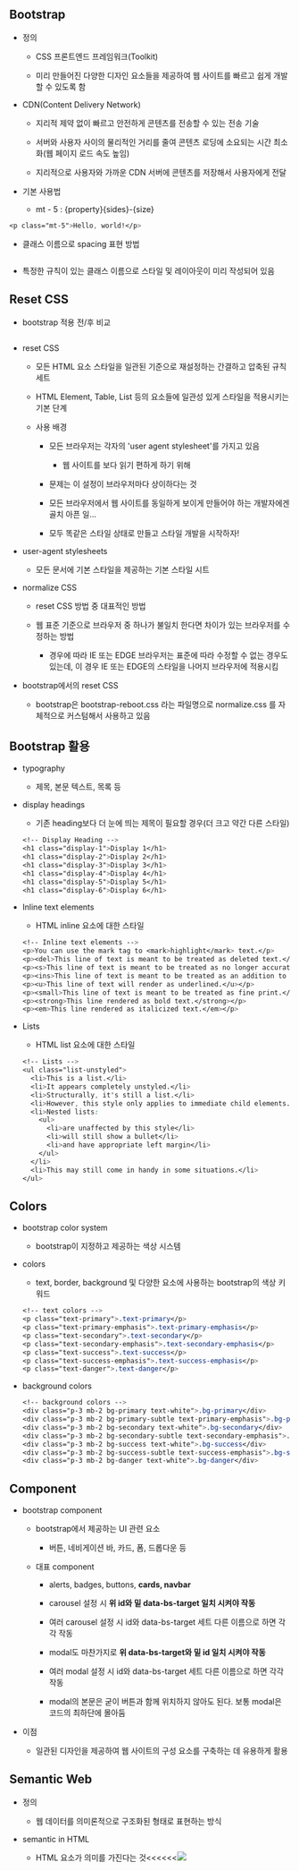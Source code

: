 ## Bootstrap

- 정의
  
  - CSS 프론트엔드 프레임워크(Toolkit)
  
  - 미리 만들어진 다양한 디자인 요소들을 제공하여 웹 사이트를 빠르고 쉽게 개발할 수 있도록 함

- CDN(Content Delivery Network)
  
  - 지리적 제약 없이 빠르고 안전하게 콘텐츠를 전송할 수 있는 전송 기술
  
  - 서버와 사용자 사이의 물리적인 거리를 줄여 콘텐츠 로딩에 소요되는 시간 최소화(웹 페이지 로드 속도 높임)
  
  - 지리적으로 사용자와 가까운 CDN 서버에 콘텐츠를 저장해서 사용자에게 전달

- 기본 사용법
  
  - mt - 5 : {property}{sides}-{size}

```css
<p class="mt-5">Hello, world!</p>
```

- 클래스 이름으로 spacing 표현 방법

<img src="file:///C:/Users/SSAFY/AppData/Roaming/marktext/images/2025-02-26-09-26-37-image.png" title="" alt="" data-align="center">

- 특정한 규칙이 있는 클래스 이름으로 스타일 및 레이아웃이 미리 작성되어 있음



## Reset CSS

- bootstrap 적용 전/후 비교

<img src="file:///C:/Users/SSAFY/AppData/Roaming/marktext/images/2025-02-26-09-33-39-image.png" title="" alt="" data-align="center">

- reset CSS
  
  - 모든 HTML 요소 스타일을 일관된 기준으로 재설정하는 간결하고 압축된 규칙 세트
  
  - HTML Element, Table, List 등의 요소들에 일관성 있게 스타일을 적용시키는 기본 단계
  
  - 사용 배경
    
    - 모든 브라우저는 각자의 'user agent stylesheet'를 가지고 있음
      
      - 웹 사이트를 보다 읽기 편하게 하기 위해
    
    - 문제는 이 설정이 브라우저마다 상이하다는 것
    
    - 모든 브라우저에서 웹 사이트를 동일하게 보이게 만들어야 하는 개발자에겐 골치 아픈 일...
    
    - 모두 똑같은 스타일 상태로 만들고 스타일 개발을 시작하자!

- user-agent stylesheets
  
  - 모든 문서에 기본 스타일을 제공하는 기본 스타일 시트
  
  <img src="file:///C:/Users/SSAFY/AppData/Roaming/marktext/images/2025-02-26-09-37-57-image.png" title="" alt="" data-align="center">

- normalize CSS
  
  - reset CSS 방법 중 대표적인 방법
  
  - 웹 표준 기준으로 브라우저 중 하나가 불일치 한다면 차이가 있는 브라우저를 수정하는 방법
    
    - 경우에 따라 IE 또는 EDGE 브라우저는 표준에 따라 수정할 수 없는 경우도 있는데, 이 경우 IE 또는 EDGE의 스타일을 나머지 브라우저에 적용시킴

- bootstrap에서의 reset CSS
  
  - bootstrap은 bootstrap-reboot.css 라는 파일명으로 normalize.css 를 자체적으로 커스텀해서 사용하고 있음
  
  <img src="file:///C:/Users/SSAFY/AppData/Roaming/marktext/images/2025-02-26-09-42-17-image.png" title="" alt="" data-align="center">

## Bootstrap 활용

- typography
  
  - 제목, 본문 텍스트, 목록 등

- display headings
  
  - 기존 heading보다 더 눈에 띄는 제목이 필요할 경우(더 크고 약간 다른 스타일)
  
  ```css
  <!-- Display Heading -->
  <h1 class="display-1">Display 1</h1>
  <h1 class="display-2">Display 2</h1>
  <h1 class="display-3">Display 3</h1>
  <h1 class="display-4">Display 4</h1>
  <h1 class="display-5">Display 5</h1>
  <h1 class="display-6">Display 6</h1>
  ```

- Inline text elements
  
  - HTML inline 요소에 대한 스타일
  
  ```css
  <!-- Inline text elements -->
  <p>You can use the mark tag to <mark>highlight</mark> text.</p>
  <p><del>This line of text is meant to be treated as deleted text.</del></p>
  <p><s>This line of text is meant to be treated as no longer accurate.</s></p>
  <p><ins>This line of text is meant to be treated as an addition to the document.</ins></p>
  <p><u>This line of text will render as underlined.</u></p>
  <p><small>This line of text is meant to be treated as fine print.</small></p>
  <p><strong>This line rendered as bold text.</strong></p>
  <p><em>This line rendered as italicized text.</em></p>
  ```

- Lists
  
  - HTML list 요소에 대한 스타일
  
  ```css
  <!-- Lists -->
  <ul class="list-unstyled">
    <li>This is a list.</li>
    <li>It appears completely unstyled.</li>
    <li>Structurally, it's still a list.</li>
    <li>However, this style only applies to immediate child elements.</li>
    <li>Nested lists:
      <ul>
        <li>are unaffected by this style</li>
        <li>will still show a bullet</li>
        <li>and have appropriate left margin</li>
      </ul>
    </li>
    <li>This may still come in handy in some situations.</li>
  </ul>
  ```



## Colors

- bootstrap color system
  
  - bootstrap이 지정하고 제공하는 색상 시스템

- colors
  
  - text, border, background 및 다양한 요소에 사용하는 bootstrap의 색상 키워드
  
  <img src="file:///C:/Users/SSAFY/AppData/Roaming/marktext/images/2025-02-26-10-05-44-image.png" title="" alt="" data-align="center">
  
  ```css
  <!-- text colors -->
  <p class="text-primary">.text-primary</p>
  <p class="text-primary-emphasis">.text-primary-emphasis</p>
  <p class="text-secondary">.text-secondary</p>
  <p class="text-secondary-emphasis">.text-secondary-emphasis</p>
  <p class="text-success">.text-success</p>
  <p class="text-success-emphasis">.text-success-emphasis</p>
  <p class="text-danger">.text-danger</p>
  ```

- background colors
  
  ```css
  <!-- background colors -->
  <div class="p-3 mb-2 bg-primary text-white">.bg-primary</div>
  <div class="p-3 mb-2 bg-primary-subtle text-primary-emphasis">.bg-primary-subtle</div>
  <div class="p-3 mb-2 bg-secondary text-white">.bg-secondary</div>
  <div class="p-3 mb-2 bg-secondary-subtle text-secondary-emphasis">.bg-secondary-subtle</div>
  <div class="p-3 mb-2 bg-success text-white">.bg-success</div>
  <div class="p-3 mb-2 bg-success-subtle text-success-emphasis">.bg-success-subtle</div>
  <div class="p-3 mb-2 bg-danger text-white">.bg-danger</div>
  ```



## Component

- bootstrap component
  
  - bootstrap에서 제공하는 UI 관련 요소
    
    - 버튼, 네비게이션 바, 카드, 폼, 드롭다운 등
  
  - 대표 component
    
    - alerts, badges, buttons, **cards, navbar** 
    
    - carousel 설정 시 **위 id와 밑 data-bs-target 일치 시켜야 작동**
    
    - 여러 carousel 설정 시 id와 data-bs-target 세트 다른 이름으로 하면 각각 작동
    
    - modal도 마찬가지로 **위 data-bs-target와 밑 id 일치 시켜야 작동**
    
    - 여러 modal 설정 시 id와 data-bs-target 세트 다른 이름으로 하면 각각 작동
    
    - modal의 본문은 굳이 버튼과 함께 위치하지 않아도 된다. 보통 modal은 코드의 최하단에 몰아둠

- 이점
  
  - 일관된 디자인을 제공하여 웹 사이트의 구성 요소를 구축하는 데 유용하게 활용



## Semantic Web

- 정의
  
  - 웹 데이터를 의미론적으로 구조화된 형태로 표현하는 방식

- semantic in HTML
  
  - HTML 요소가 의미를 가진다는 것<<<<<<![](C:\Users\SSAFY\AppData\Roaming\marktext\images\2025-02-26-10-53-20-image.png)


